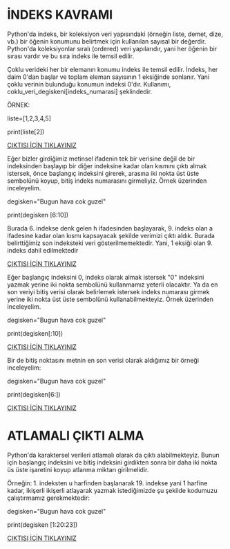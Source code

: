 # İNDEKS KAVRAMI
Python'da indeks, bir koleksiyon veri yapısındaki (örneğin liste, demet, dize, vb.) bir öğenin konumunu belirtmek için kullanılan sayısal bir değerdir. Python'da koleksiyonlar sıralı (ordered) veri yapılarıdır, yani her öğenin bir sırası vardır ve bu sıra indeks ile temsil edilir.

Çoklu verideki her bir elemanın konumu indeks ile temsil edilir. İndeks, her daim 0'dan başlar ve toplam eleman sayısının 1 eksiğinde sonlanır. Yani çoklu verinin bulunduğu konumun indeksi 0'dır. Kullanımı, coklu_veri_degiskeni[indeks_numarasi] şeklindedir.

ÖRNEK:

liste=[1,2,3,4,5]

print(liste[2])

<a href="https://github.com/ebrarrkaya/404/blob/64fdfdfed244761e1979b585928026330945f200/e1.PNG">ÇIKTISI İÇİN TIKLAYINIZ</a>

Eğer bizler girdiğimiz metinsel ifadenin tek bir verisine değil de bir indeksinden başlayıp bir diğer indeksine kadar olan kısmını çıktı almak istersek, önce başlangıç indeksini girerek, arasına iki nokta üst üste sembolünü koyup, bitiş indeks numarasını girmeliyiz. Örnek üzerinden inceleyelim.

degisken="Bugun hava cok guzel"

print(degisken [6:10])

Burada 6. indekse denk gelen h ifadesinden başlayarak, 9. indeks olan a ifadesine kadar olan kısmı kapsayacak şekilde verimizi çıktı aldık. Burada belirttiğimiz son indeksteki veri gösterilmemektedir. Yani, 1 eksiği olan 9. indeks dahil edilmektedir

<a href="https://github.com/ebrarrkaya/404/blob/63664db7ea9ab4e83212f963d1864e0d29879b0d/E3.PNG">ÇIKTISI İÇİN TIKLAYINIZ</a>

Eğer başlangıç indeksini 0, indeks olarak almak istersek "0" indeksini yazmak yerine iki nokta sembolünü kullanmamız yeterli olacaktır. Ya da en son veriyi bitiş verisi olarak belirlemek istersek indeks numarası girmek yerine iki nokta üst üste sembolünü kullanabilmekteyiz. Örnek üzerinden inceleyelim.

degisken="Bugun hava cok guzel"

print(degisken[:10])

<a href="https://github.com/ebrarrkaya/404/blob/1188838db4b71f6299817118fbf2be22d27b90ec/e5.PNG">ÇIKTISI İÇİN TIKLAYINIZ</a>

Bir de bitiş noktasını metnin en son verisi olarak aldığımız bir örneği inceleyelim:

degisken="Bugun hava cok guzel"

print(degisken[6:])

<a href="https://github.com/ebrarrkaya/404/blob/d5e8413b0fc50954df6b1e8c403cb244a3fd4420/e4.PNG">ÇIKTISI İÇİN TIKLAYINIZ</a>

# ATLAMALI ÇIKTI ALMA

Python'da karaktersel verileri atlamalı olarak da çıktı alabilmekteyiz. Bunun için başlangıç indeksini ve bitiş indeksini girdikten sonra bir daha iki nokta üs üste işaretini koyup atlanma miktarı girilmelidir.

Örneğin: 1. indeksten u harfinden başlanarak 19. indekse yani 1 harfine kadar, ikişerli ikişerli atlayarak yazmak istediğimizde şu şekilde kodumuzu çalıştırmamız gerekmektedir:

degisken="Bugun hava cok guzel"

print(degisken [1:20:23])

<a href="https://github.com/ebrarrkaya/404/blob/9ea7278813cb44ffb94b1e9fd293857d232f60a4/e6.PNG">ÇIKTISI İÇİN TIKLAYINIZ</a>

